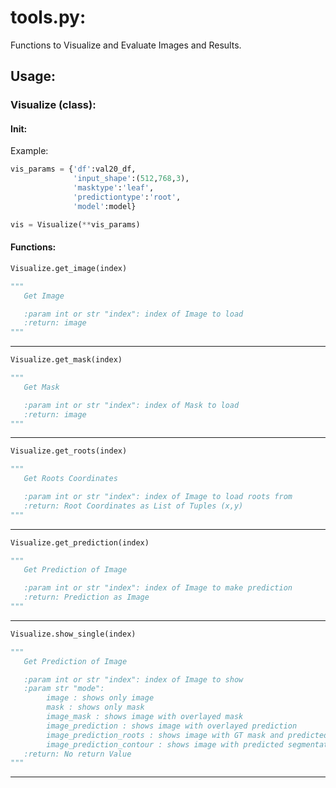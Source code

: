 # tools.py:

Functions to Visualize and Evaluate Images and Results.

## Usage:

### Visualize (class):

#### Init:
Example:
```python
vis_params = {'df':val20_df,
              'input_shape':(512,768,3),
              'masktype':'leaf',
              'predictiontype':'root',
              'model':model}

vis = Visualize(**vis_params)
```

#### Functions:

```python
Visualize.get_image(index)

"""
   Get Image

   :param int or str "index": index of Image to load
   :return: image
"""
```
___
```python
Visualize.get_mask(index)

"""
   Get Mask

   :param int or str "index": index of Mask to load
   :return: image
"""
```
___
```python
Visualize.get_roots(index)

"""
   Get Roots Coordinates

   :param int or str "index": index of Image to load roots from
   :return: Root Coordinates as List of Tuples (x,y)
"""
```
___
```python
Visualize.get_prediction(index)

"""
   Get Prediction of Image

   :param int or str "index": index of Image to make prediction
   :return: Prediction as Image
"""
```
___
```python
Visualize.show_single(index)

"""
   Get Prediction of Image

   :param int or str "index": index of Image to show
   :param str "mode": 
        image : shows only image
        mask : shows only mask
        image_mask : shows image with overlayed mask
        image_prediction : shows image with overlayed prediction
        image_prediction_roots : shows image with GT mask and predicted roots
        image_prediction_contour : shows image with predicted segmentation and GT contours
   :return: No return Value
"""
```
___
